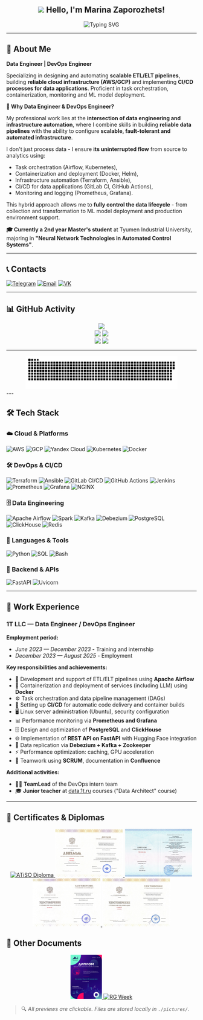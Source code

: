<h2 align="center">
  <img src="https://media.giphy.com/media/hvRJCLFzcasrR4ia7z/giphy.gif" width="70px"> Hello, I'm Marina Zaporozhets!
</h2>

<!-- Typing animation -->
<div align="center">
  <img src="https://readme-typing-svg.demolab.com?font=Fira+Code&weight=600&size=22&duration=4000&pause=1000&color=0CF72A&center=true&vCenter=true&width=435&lines=Data+Engineer;DevOps+Engineer;LLM+Ops+Enthusiast" alt="Typing SVG" />
</div>

---

## 👋 About Me

**Data Engineer | DevOps Engineer** 

Specializing in designing and automating **scalable ETL/ELT pipelines**, building **reliable cloud infrastructure (AWS/GCP)** and implementing **CI/CD processes for data applications**. Proficient in task orchestration, containerization, monitoring and ML model deployment.

**🔄 Why Data Engineer & DevOps Engineer?**

My professional work lies at the **intersection of data engineering and infrastructure automation**, where I combine skills in building **reliable data pipelines** with the ability to configure **scalable, fault-tolerant and automated infrastructure**.

I don't just process data - I ensure **its uninterrupted flow** from source to analytics using:
- Task orchestration (Airflow, Kubernetes),
- Containerization and deployment (Docker, Helm),
- Infrastructure automation (Terraform, Ansible),
- CI/CD for data applications (GitLab CI, GitHub Actions),
- Monitoring and logging (Prometheus, Grafana).

This hybrid approach allows me to **fully control the data lifecycle** - from collection and transformation to ML model deployment and production environment support.

**🎓 Currently a 2nd year Master's student** at Tyumen Industrial University, majoring in **"Neural Network Technologies in Automated Control Systems"**.

---

## 📞 Contacts

[![Telegram](https://img.shields.io/badge/Telegram-26A5E4?style=for-the-badge&logo=telegram&logoColor=white)](https://t.me/mazavlia)
[![Email](https://img.shields.io/badge/Email-D14836?style=for-the-badge&logo=gmail&logoColor=white)](mailto:mazavlia@mail.ru)
[![VK](https://img.shields.io/badge/VK-4A76A8?style=for-the-badge&logo=vk&logoColor=white)](https://vk.com/mazavlia)

---

## 📊 GitHub Activity

<div align="center">
  <img src="https://github-profile-summary-cards.vercel.app/api/cards/profile-details?username=mazavlia&theme=solarized_dark" />
</div>

<div align="center">
  <img src="https://github-profile-summary-cards.vercel.app/api/cards/most-commit-language?username=mazavlia&theme=solarized_dark" />
  <img src="https://github-profile-summary-cards.vercel.app/api/cards/repos-per-language?username=mazavlia&theme=solarized_dark" />
</div>

<div align="center">
  <img src="https://github-profile-summary-cards.vercel.app/api/cards/stats?username=mazavlia&theme=solarized_dark" />
  <img src="https://github-profile-summary-cards.vercel.app/api/cards/productive-time?username=mazavlia&theme=solarized_dark" />
</div>

---

<div align="center">
  <img src="./svg/github-snake.svg" alt="Snake" width="80%" />
</div>
---

## 🛠️ Tech Stack

### ☁️ Cloud & Platforms
![AWS](https://img.shields.io/badge/AWS-232F3E?logo=amazon-aws&logoColor=white)
![GCP](https://img.shields.io/badge/Google_Cloud-4285F4?logo=google-cloud&logoColor=white)
![Yandex Cloud](https://img.shields.io/badge/Yandex_Cloud-FFCC00?logo=yandex&logoColor=black)
![Kubernetes](https://img.shields.io/badge/Kubernetes-326CE5?logo=kubernetes&logoColor=white)
![Docker](https://img.shields.io/badge/Docker-2496ED?logo=docker&logoColor=white)

### 🛠️ DevOps & CI/CD
![Terraform](https://img.shields.io/badge/Terraform-7B42BC?logo=terraform&logoColor=white)
![Ansible](https://img.shields.io/badge/Ansible-EE0000?logo=ansible&logoColor=white)
![GitLab CI/CD](https://img.shields.io/badge/GitLab_CI/CD-FCA121?logo=gitlab&logoColor=white)
![GitHub Actions](https://img.shields.io/badge/GitHub_Actions-2088FF?logo=github-actions&logoColor=white)
![Jenkins](https://img.shields.io/badge/Jenkins-D24939?logo=jenkins&logoColor=white)
![Prometheus](https://img.shields.io/badge/Prometheus-E6522C?logo=prometheus&logoColor=white)
![Grafana](https://img.shields.io/badge/Grafana-F46800?logo=grafana&logoColor=white)
![NGINX](https://img.shields.io/badge/NGINX-009639?logo=nginx&logoColor=white)

### 🗄️ Data Engineering
![Apache Airflow](https://img.shields.io/badge/Apache_Airflow-017CEE?logo=apache-airflow&logoColor=white)
![Spark](https://img.shields.io/badge/Apache_Spark-E25A1C?logo=apache-spark&logoColor=white)
![Kafka](https://img.shields.io/badge/Apache_Kafka-231F20?logo=apache-kafka&logoColor=white)
![Debezium](https://img.shields.io/badge/Debezium-000000?logo=apachekafka&logoColor=white)
![PostgreSQL](https://img.shields.io/badge/PostgreSQL-316192?logo=postgresql&logoColor=white)
![ClickHouse](https://img.shields.io/badge/ClickHouse-FFCC00?logo=clickhouse&logoColor=black)
![Redis](https://img.shields.io/badge/Redis-DC382D?logo=redis&logoColor=white)

### 📝 Languages & Tools
![Python](https://img.shields.io/badge/Python-3776AB?logo=python&logoColor=white)
![SQL](https://img.shields.io/badge/SQL-4479A1?logo=postgresql&logoColor=white)
![Bash](https://img.shields.io/badge/Bash-4EAA25?logo=gnu-bash&logoColor=white)

### 🔌 Backend & APIs
![FastAPI](https://img.shields.io/badge/FastAPI-109947?logo=fastapi&logoColor=white)
![Uvicorn](https://img.shields.io/badge/Uvicorn-000000?logo=python&logoColor=white)

---

## 💼 Work Experience

### **1T LLC** — Data Engineer / DevOps Engineer
 
**Employment period:** 
- *June 2023 — December 2023* - Training and internship
- *December 2023 — August 2025* - Employment

**Key responsibilities and achievements:**
- 🚀 Development and support of ETL/ELT pipelines using **Apache Airflow**
- 🐳 Containerization and deployment of services (including LLM) using **Docker**
- ⚙️ Task orchestration and data pipeline management (DAGs)
- 🔄 Setting up **CI/CD** for automatic code delivery and container builds
- 🖥️ Linux server administration (Ubuntu), security configuration
- 📊 Performance monitoring via **Prometheus and Grafana**
- 🗄️ Design and optimization of **PostgreSQL** and **ClickHouse**
- 🌐 Implementation of **REST API on FastAPI** with Hugging Face integration
- 🔁 Data replication via **Debezium + Kafka + Zookeeper**
- ⚡ Performance optimization: caching, GPU acceleration
- 👥 Teamwork using **SCRUM**, documentation in **Confluence**

**Additional activities:**
- 👨‍💻 **TeamLead** of the DevOps intern team
- 🎓 **Junior teacher** at [data.1t.ru](https://data.1t.ru) courses ("Data Architect" course)

---

## 📜 Certificates & Diplomas

<div align="center">
  <a href="./pictures/ATiSO.jpg">
    <img src="./pictures/ATiSO.jpg" width="180" alt="ATiSO Diploma" title="ATiSO Diploma">
  </a>
  <a href="./pictures/data_engineer.jpeg">
    <img src="./pictures/data_engineer.jpeg" width="180" alt="Data Engineer Certificate" title="Data Engineer Certificate">
  </a>
  <a href="./pictures/МГТУ_Баумана.jpg">
    <img src="./pictures/МГТУ_Баумана.jpg" width="180" alt="BMSTU Certificate" title="BMSTU Certificate">
  </a>
  <a href="./pictures/Cert_DO.jpg">
    <img src="./pictures/Cert_DO.jpg" width="180" alt="DO Certificate" title="DO Certificate">
  </a>
  <a href="./pictures/tech_analyst.jpg">
    <img src="./pictures/tech_analyst.jpg" width="180" alt="Technical Analyst Certificate" title="Technical Analyst Certificate">
  </a>
</div>

## 📄 Other Documents

<div align="center">
  <a href="./pictures/Certificate.jpg">
    <img src="./pictures/Certificate.jpg" width="83" alt="Certificate" title="Certificate">
  </a>
  <a href="./pictures/РГ_Неделя_19.06.24.jpg">
    <img src="./pictures/РГ_Неделя_19.06.24.jpg" width="180" alt="RG Week" title="RG Week">
  </a>
</div>

> 🔍 *All previews are clickable. Files are stored locally in `./pictures/`.*
